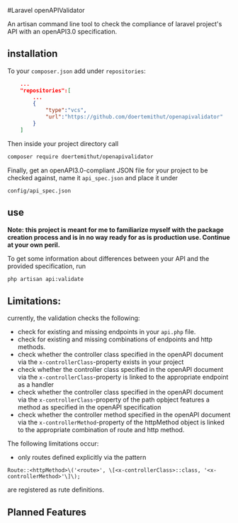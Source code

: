 #Laravel openAPIValidator

An artisan command line tool to check the compliance of laravel project's API with an openAPI3.0 specification.

## installation

To your `composer.json` add under `repositories`:


```json
    ...
    "repositories":[
        ...
        {
            "type":"vcs",
            "url":"https://github.com/doertemithut/openapivalidator"
        }
    ]

```
Then inside your project directory call
```bash
composer require doertemithut/openapivalidator

```
Finally, get an openAPI3.0-compliant JSON file for your project to be checked against, name it `api_spec.json` and place it under 

```
config/api_spec.json
```

## use

**Note: this project is meant for me to familiarize myself with the package creation process and is in no way ready for as is production use. Continue at your own peril.**

To get some information about differences between your API and the provided specification, run

```bash
php artisan api:validate
```

## Limitations:
    
currently, the validation checks the following:
* check for existing and missing endpoints in your `api.php` file.
* check for existing and missing combinations of endpoints and http methods.
* check whether the controller class specified in the openAPI document via the `x-controllerClass`-property exists in your project
* check whether the controller class specified in the openAPI document via the `x-controllerClass`-property is linked to the appropriate endpoint as a handler
* check whether the controller class specified in the openAPI document via the `x-controllerClass`-property of the path opbject features a method as specified in the openAPI specification
* check whether the controller method specified in the openAPI document via the `x-controllerMethod`-property of the httpMethod object is linked to the appropriate combination of route and http method.

The following limitations occur:

* only routes defined explicitly via the pattern 
```regex
Route::<httpMethod>\('<route>', \[<x-controllerClass>::class, '<x-controllerMethod>'\]\);
```
are registered as rute definitions.

## Planned Features